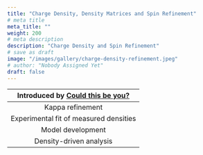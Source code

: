 ```yaml
---
title: "Charge Density, Density Matrices and Spin Refinement"
# meta title
meta_title: ""
weight: 200 
# meta description
description: "Charge Density and Spin Refinement"
# save as draft
image: "/images/gallery/charge-density-refinement.jpeg"
# author: "Nobody Assigned Yet"
draft: false
---
```


Introduced by [Could this be you?](/authors/nobody-assigned-yet)|
|:---:|
|Kappa refinement|
|Experimental fit of measured densities|
|Model development|
|Density-driven analysis|

